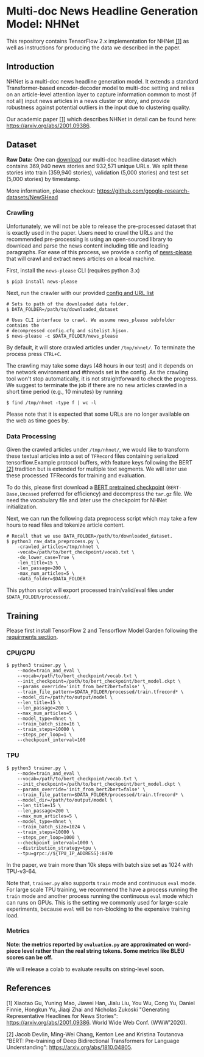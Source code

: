 # Multi-doc News Headline Generation Model: NHNet

This repository contains TensorFlow 2.x implementation for NHNet [[1]](#1) as
well as instructions for producing the data we described in the paper.

## Introduction

NHNet is a multi-doc news headline generation model. It extends a standard
Transformer-based encoder-decoder model to multi-doc setting and relies on an
article-level attention layer to capture information common to most (if not all)
input news articles in a news cluster or story, and provide robustness against
potential outliers in the input due to clustering quality.

Our academic paper [[1]](#1) which describes NHNet in detail can be found here:
https://arxiv.org/abs/2001.09386.

## Dataset

**Raw Data:** One can [download](https://github.com/google-research-datasets/NewSHead)
our multi-doc headline dataset which
contains 369,940 news stories and 932,571 unique URLs. We split these stories
into train (359,940 stories), validation (5,000 stories) and test set (5,000
stories) by timestamp.

More information, please checkout:
https://github.com/google-research-datasets/NewSHead

### Crawling

Unfortunately, we will not be able to release the pre-processed dataset that is
exactly used in the paper. Users need to crawl the URLs and the recommended
pre-processing is using an open-sourced library to download and parse the news
content including title and leading paragraphs. For ease of this process, we
provide a config of [news-please](https://github.com/fhamborg/news-please) that
will crawl and extract news articles on a local machine.

First, install the `news-please` CLI (requires python 3.x)
```shell
$ pip3 install news-please
```

Next, run the crawler with our provided [config and URL list](https://github.com/google-research-datasets/NewSHead/releases)

```shell
# Sets to path of the downloaded data folder.
$ DATA_FOLDER=/path/to/downloaded_dataset

# Uses CLI interface to crawl. We assume news_please subfolder contains the
# decompressed config.cfg and sitelist.hjson.
$ news-please -c $DATA_FOLDER/news_please
```
By default, it will store crawled
articles under `/tmp/nhnet/`. To terminate the process press `CTRL+C`.

The crawling may take some days (48 hours in our test) and it depends on the
network environment and #threads set in the config. As the crawling tool won't
stop automatically, it is not straightforward to check the progress. We suggest
to terminate the job if there are no new articles crawled in a short time period
(e.g., 10 minutes) by running
```shell
$ find /tmp/nhnet -type f | wc -l
```
Please note that it is expected that some URLs are no longer available on the
web as time goes by.

### Data Processing

Given the crawled articles under `/tmp/nhnet/`, we would like to transform these
textual articles into a set of `TFRecord` files containing serialized
tensorflow.Example protocol buffers, with feature keys following the BERT
[[2]](#2) tradition but is extended for multiple text segments. We will later
use these processed TFRecords for training and evaluation.

To do this, please first download a [BERT pretrained checkpoint](https://github.com/tensorflow/models/tree/master/official/nlp/bert#access-to-pretrained-checkpoints)
(`BERT-Base,Uncased` preferred for efficiency) and decompress the `tar.gz` file.
We need the vocabulary file and later use the checkpoint for NHNet
initialization.

Next, we can run the following data preprocess script which may take a few hours
 to read files and tokenize article content.


```shell
# Recall that we use DATA_FOLDER=/path/to/downloaded_dataset.
$ python3 raw_data_preprocess.py \
    -crawled_articles=/tmp/nhnet \
    -vocab=/path/to/bert_checkpoint/vocab.txt \
    -do_lower_case=True \
    -len_title=15 \
    -len_passage=200 \
    -max_num_articles=5 \
    -data_folder=$DATA_FOLDER
```

This python script will export processed train/valid/eval files under
`$DATA_FOLDER/processed/`.

## Training

Please first install TensorFlow 2 and Tensorflow Model Garden following the
[requirments section](https://github.com/tensorflow/models/tree/master/official#requirements).

### CPU/GPU
```shell
$ python3 trainer.py \
    --mode=train_and_eval \
    --vocab=/path/to/bert_checkpoint/vocab.txt \
    --init_checkpoint=/path/to/bert_checkpoint/bert_model.ckpt \
    --params_override='init_from_bert2bert=false' \
    --train_file_pattern=$DATA_FOLDER/processed/train.tfrecord* \
    --model_dir=/path/to/output/model \
    --len_title=15 \
    --len_passage=200 \
    --max_num_articles=5 \
    --model_type=nhnet \
    --train_batch_size=16 \
    --train_steps=10000 \
    --steps_per_loop=1 \
    --checkpoint_interval=100
```

### TPU
```shell
$ python3 trainer.py \
    --mode=train_and_eval \
    --vocab=/path/to/bert_checkpoint/vocab.txt \
    --init_checkpoint=/path/to/bert_checkpoint/bert_model.ckpt \
    --params_override='init_from_bert2bert=false' \
    --train_file_pattern=$DATA_FOLDER/processed/train.tfrecord* \
    --model_dir=/path/to/output/model \
    --len_title=15 \
    --len_passage=200 \
    --max_num_articles=5 \
    --model_type=nhnet \
    --train_batch_size=1024 \
    --train_steps=10000 \
    --steps_per_loop=1000 \
    --checkpoint_interval=1000 \
    --distribution_strategy=tpu \
    --tpu=grpc://${TPU_IP_ADDRESS}:8470
```
In the paper, we train more than 10k steps with batch size set as 1024 with
TPU-v3-64.

Note that, `trainer.py` also supports `train` mode and continuous `eval` mode.
For large scale TPU training, we recommend the have a process running the
`train` mode and another process running the continuous `eval` mode which can
runs on GPUs.
This is the setting we commonly used for large-scale experiments, because `eval`
will be non-blocking to the expensive training load.

### Metrics
**Note: the metrics reported by `evaluation.py` are approximated on
word-piece level rather than the real string tokens. Some metrics like BLEU
scores can be off.**

We will release a colab to evaluate results on string-level soon.

## References

<a id="1">[1]</a> Xiaotao Gu, Yuning Mao, Jiawei Han, Jialu Liu, You Wu, Cong
Yu, Daniel Finnie, Hongkun Yu, Jiaqi Zhai and Nicholas Zukoski "Generating
Representative Headlines for News Stories": https://arxiv.org/abs/2001.09386.
World Wide Web Conf. (WWW’2020).

<a id="2">[2]</a> Jacob Devlin, Ming-Wei Chang, Kenton Lee and Kristina
Toutanova "BERT: Pre-training of Deep Bidirectional Transformers for Language
Understanding": https://arxiv.org/abs/1810.04805.
